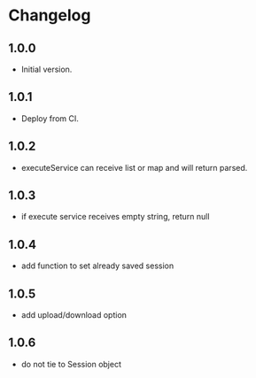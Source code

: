# Changelog

## 1.0.0

- Initial version.

## 1.0.1

- Deploy from CI.

## 1.0.2

- executeService can receive list or map and will return parsed.

## 1.0.3

- if execute service receives empty string, return null

## 1.0.4

- add function to set already saved session

## 1.0.5

- add upload/download option

## 1.0.6

- do not tie to Session object
